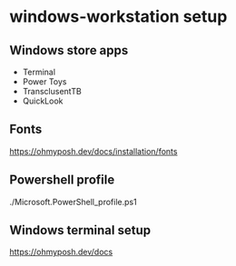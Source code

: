 # windows-workstation setup

## Windows store apps
- Terminal
- Power Toys
- TransclusentTB
- QuickLook

## Fonts
https://ohmyposh.dev/docs/installation/fonts

## Powershell profile
./Microsoft.PowerShell_profile.ps1

## Windows terminal setup
https://ohmyposh.dev/docs
